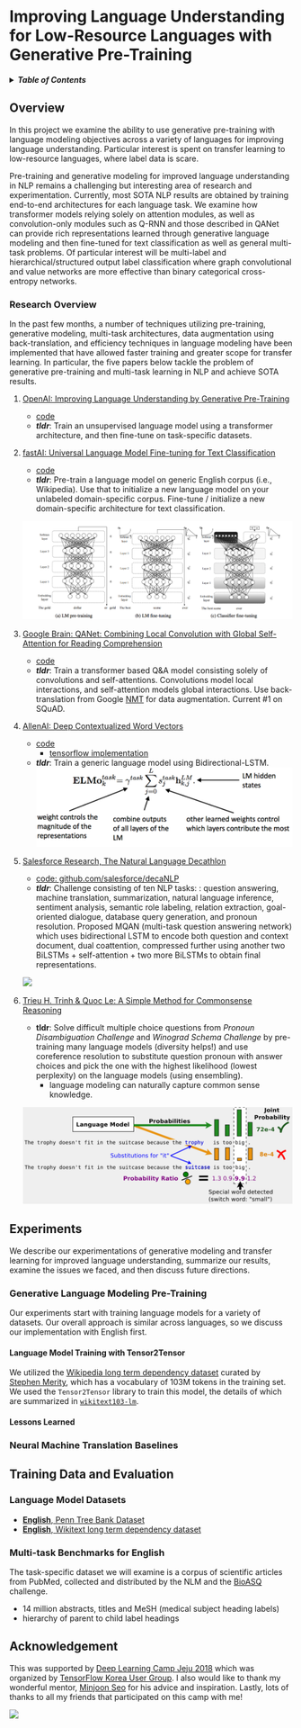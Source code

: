 Improving Language Understanding for Low-Resource Languages with Generative Pre-Training
===============================================

<details>
<summary><strong><em>Table of Contents</em></strong></summary>

<!-- TOC -->

- [Overview](#overview)
    - [Research Overview](#research-overview)
- [Experiments](#experiments)
    - [Generative Language Modeling Pre-Training](#generative-language-modeling-pre-training)
        - [Language Model Training with Tensor2Tensor](#language-model-training-with-tensor2tensor)
        - [Lessons Learned](#lessons-learned)
    - [Neural Machine Translation Baselines](#neural-machine-translation-baselines)
- [Training Data and Evaluation](#training-data-and-evaluation)
    - [Language Model Datasets](#language-model-datasets)
    - [Multi-task Benchmarks for English](#multi-task-benchmarks-for-english)
- [Acknowledgement](#acknowledgement)

<!-- /TOC -->

</details>

## Overview

In this project we examine the ability to use generative pre-training with language modeling objectives across a variety of languages for improving language understanding. Particular interest is spent on transfer learning to low-resource languages, where label data is scare.

Pre-training and generative modeling for improved language understanding in NLP remains a challenging but interesting area of research and experimentation. Currently, most SOTA NLP results are obtained by training end-to-end architectures for each language task. We examine how transformer models relying solely on attention modules, as well as convolution-only modules such as Q-RNN and those described in QANet can provide rich representations learned through generative language modeling and then fine-tuned for text classification as well as general multi-task problems. Of particular interest will be multi-label and hierarchical/structured output label classification where graph convolutional and value networks are more effective than binary categorical cross-entropy networks.

### Research Overview

In the past few months, a number of techniques utilizing pre-training, generative modeling, multi-task architectures, data augmentation using back-translation, and efficiency techniques in language modeling have been implemented that have allowed faster training and greater scope for transfer learning. In particular, the five papers below tackle the problem of generative pre-training and multi-task learning in NLP and achieve SOTA results.

1. [OpenAI: Improving Language Understanding by Generative Pre-Training](https://blog.openai.com/language-unsupervised/)
    * [code](https://github.com/openai/finetune-transformer-lm)
    * **_tldr_**: Train an unsupervised language model using a transformer architecture, and then fine-tune on task-specific datasets.
2. [fastAI: Universal Language Model Fine-tuning for Text Classification](http://nlp.fast.ai/classification/2018/05/15/introducting-ulmfit.html)
    - [code](https://github.com/fastai/fastai/tree/master/fastai) 
    * **_tldr_**: Pre-train a language model on generic English corpus (i.e., Wikipedia). Use that to initialize a new language model on your unlabeled domain-specific corpus. Fine-tune / initialize a new domain-specific architecture for text classification.

    ![](imgs/ulmfit.png)

3. [Google Brain: QANet: Combining Local Convolution with Global Self-Attention for Reading Comprehension](https://arxiv.org/pdf/1804.09541.pdf)
    - [code](https://github.com/ni9elf/QANet)
    - **_tldr_**: Train a transformer based Q&A model consisting solely of convolutions and self-attentions. Convolutions model local interactions, and self-attention models global interactions. Use back-translation from Google [NMT](https://github.com/tensorflow/nmt) for data augmentation. Current #1 on SQuAD.
4. [AllenAI: Deep Contextualized Word Vectors](https://arxiv.org/abs/1802.05365)
    - [code](https://github.com/allenai/allennlp/blob/master/tutorials/how_to/elmo.md)
        * [tensorflow implementation](https://github.com/allenai/bilm-tf)
    - **_tldr_**: Train a generic language model using Bidirectional-LSTM. 
    ![](imgs/elmo.png)
5. [Salesforce Research, The Natural Language Decathlon](https://einstein.ai/research/the-natural-language-decathlon)
    - [code: github.com/salesforce/decaNLP](https://github.com/salesforce/decaNLP)
    - **_tldr_**: Challenge consisting of ten NLP tasks: : question answering, machine translation, summarization, natural language inference, sentiment analysis, semantic role labeling, relation extraction, goal-oriented dialogue, database query generation, and pronoun resolution. Proposed MQAN (multi-task question answering network) which uses bidirectional LSTM to encode both question and context document, dual coattention, compressed further using another two BiLSTMs + self-attention + two more BiLSTMs to obtain final representations.

    ![](https://einstein.ai/static/images/pages/research/decaNLP/MQAN.png)
6. [Trieu H. Trinh & Quoc Le: A Simple Method for Commonsense Reasoning](https://arxiv.org/abs/1806.02847)
    - **__tldr__**: Solve difficult multiple choice questions from _Pronoun Disambiguation Challenge_ and _Winograd Schema Challenge_ by pre-training many language models (diversity helps!) and use coreference resolution to substitute question pronoun with answer choices and pick the one with the highest likelihood (lowest perplexity) on the language models (using ensembling).
        * language modeling can naturally capture common sense knowledge.
    
    ![](imgs/commonsense.png)

## Experiments

We describe our experimentations of generative modeling and transfer learning for improved language understanding, summarize our results, examine the issues we faced, and then discuss future directions.

### Generative Language Modeling Pre-Training

Our experiments start with training language models for a variety of datasets. Our overall approach is similar across languages, so we discuss our implementation with English first.

#### Language Model Training with Tensor2Tensor

We utilized the [Wikipedia long term dependency dataset](https://einstein.ai/research/the-wikitext-long-term-dependency-language-modeling-dataset) curated by [Stephen Merity](https://twitter.com/Smerity/), which has a vocabulary of 103M tokens in the training set. We used the `Tensor2Tensor` library to train this model, the details of which are summarized in [`wikitext103-lm`](https://github.com/akzaidi/fine-lm/tree/presentation/src#language-model-training-with-tensor2tensor).


#### Lessons Learned

### Neural Machine Translation Baselines




## Training Data and Evaluation

### Language Model Datasets

- [**English**, Penn Tree Bank Dataset](https://catalog.ldc.upenn.edu/ldc99t42)
- [**English**, Wikitext long term dependency dataset](https://einstein.ai/research/the-wikitext-long-term-dependency-language-modeling-dataset)


### Multi-task Benchmarks for English

The task-specific dataset we will examine is a corpus of scientific articles from PubMed, collected and distributed by the NLM and the [BioASQ](http://bioasq.org/) challenge.

- 14 million abstracts, titles and MeSH (medical subject heading labels)
- hierarchy of parent to child label headings

## Acknowledgement

This was supported by [Deep Learning Camp Jeju 2018](http://jeju.dlcamp.org/2018/) which was organized by [TensorFlow Korea User Group](https://facebook.com/groups/TensorFlowKR/). I also would like to thank my wonderful mentor, [Minjoon Seo](https://seominjoon.github.io/) for his advice and inspiration. Lastly, lots of thanks to all my friends that participated on this camp with me!

![](https://cdn-images-1.medium.com/max/2000/1*IfjQyGlgAIo8yCvZwtk4CA.jpeg)